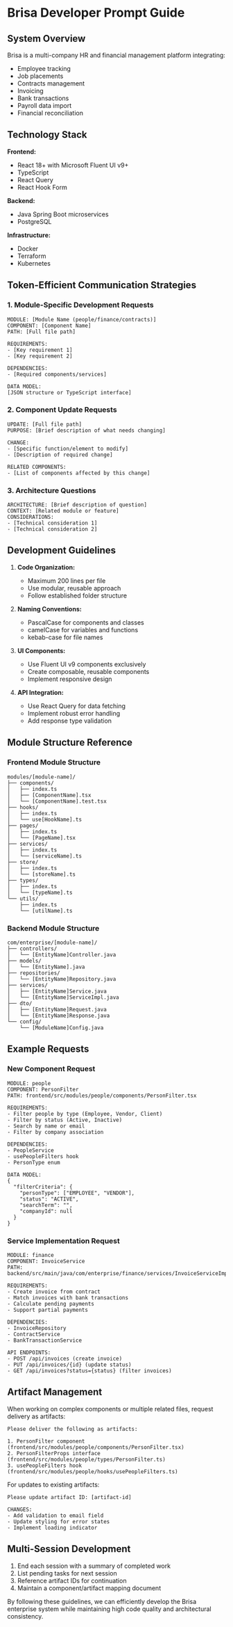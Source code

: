 # Brisa Developer Prompt Guide

## System Overview

Brisa is a multi-company HR and financial management platform integrating:
- Employee tracking
- Job placements
- Contracts management
- Invoicing
- Bank transactions
- Payroll data import
- Financial reconciliation

## Technology Stack

**Frontend:**
- React 18+ with Microsoft Fluent UI v9+
- TypeScript
- React Query
- React Hook Form

**Backend:**
- Java Spring Boot microservices
- PostgreSQL

**Infrastructure:**
- Docker
- Terraform
- Kubernetes

## Token-Efficient Communication Strategies

### 1. Module-Specific Development Requests

```
MODULE: [Module Name (people/finance/contracts)]
COMPONENT: [Component Name]
PATH: [Full file path]

REQUIREMENTS:
- [Key requirement 1]
- [Key requirement 2]

DEPENDENCIES:
- [Required components/services]

DATA MODEL:
[JSON structure or TypeScript interface]
```

### 2. Component Update Requests

```
UPDATE: [Full file path]
PURPOSE: [Brief description of what needs changing]

CHANGE:
- [Specific function/element to modify]
- [Description of required change]

RELATED COMPONENTS:
- [List of components affected by this change]
```

### 3. Architecture Questions

```
ARCHITECTURE: [Brief description of question]
CONTEXT: [Related module or feature]
CONSIDERATIONS:
- [Technical consideration 1]
- [Technical consideration 2]
```

## Development Guidelines

1. **Code Organization:**
   - Maximum 200 lines per file
   - Use modular, reusable approach
   - Follow established folder structure

2. **Naming Conventions:**
   - PascalCase for components and classes
   - camelCase for variables and functions
   - kebab-case for file names

3. **UI Components:**
   - Use Fluent UI v9 components exclusively
   - Create composable, reusable components
   - Implement responsive design

4. **API Integration:**
   - Use React Query for data fetching
   - Implement robust error handling
   - Add response type validation

## Module Structure Reference

### Frontend Module Structure

```
modules/[module-name]/
├── components/
│   ├── index.ts
│   ├── [ComponentName].tsx
│   └── [ComponentName].test.tsx
├── hooks/
│   ├── index.ts
│   └── use[HookName].ts
├── pages/
│   ├── index.ts
│   └── [PageName].tsx
├── services/
│   ├── index.ts
│   └── [serviceName].ts
├── store/
│   ├── index.ts
│   └── [storeName].ts
├── types/
│   ├── index.ts
│   └── [typeName].ts
└── utils/
    ├── index.ts
    └── [utilName].ts
```

### Backend Module Structure

```
com/enterprise/[module-name]/
├── controllers/
│   └── [EntityName]Controller.java
├── models/
│   └── [EntityName].java
├── repositories/
│   └── [EntityName]Repository.java
├── services/
│   ├── [EntityName]Service.java
│   └── [EntityName]ServiceImpl.java
├── dto/
│   ├── [EntityName]Request.java
│   └── [EntityName]Response.java
└── config/
    └── [ModuleName]Config.java
```

## Example Requests

### New Component Request

```
MODULE: people
COMPONENT: PersonFilter
PATH: frontend/src/modules/people/components/PersonFilter.tsx

REQUIREMENTS:
- Filter people by type (Employee, Vendor, Client)
- Filter by status (Active, Inactive)
- Search by name or email
- Filter by company association

DEPENDENCIES:
- PeopleService
- usePeopleFilters hook
- PersonType enum

DATA MODEL:
{
  "filterCriteria": {
    "personType": ["EMPLOYEE", "VENDOR"],
    "status": "ACTIVE",
    "searchTerm": "",
    "companyId": null
  }
}
```

### Service Implementation Request

```
MODULE: finance
COMPONENT: InvoiceService
PATH: backend/src/main/java/com/enterprise/finance/services/InvoiceServiceImpl.java

REQUIREMENTS:
- Create invoice from contract
- Match invoices with bank transactions
- Calculate pending payments
- Support partial payments

DEPENDENCIES:
- InvoiceRepository
- ContractService
- BankTransactionService

API ENDPOINTS:
- POST /api/invoices (create invoice)
- PUT /api/invoices/{id} (update status)
- GET /api/invoices?status={status} (filter invoices)
```

## Artifact Management

When working on complex components or multiple related files, request delivery as artifacts:

```
Please deliver the following as artifacts:

1. PersonFilter component (frontend/src/modules/people/components/PersonFilter.tsx)
2. PersonFilterProps interface (frontend/src/modules/people/types/PersonFilter.ts)
3. usePeopleFilters hook (frontend/src/modules/people/hooks/usePeopleFilters.ts)
```

For updates to existing artifacts:

```
Please update artifact ID: [artifact-id]

CHANGES:
- Add validation to email field
- Update styling for error states
- Implement loading indicator
```

## Multi-Session Development

1. End each session with a summary of completed work
2. List pending tasks for next session
3. Reference artifact IDs for continuation
4. Maintain a component/artifact mapping document

By following these guidelines, we can efficiently develop the Brisa enterprise system while maintaining high code quality and architectural consistency.
